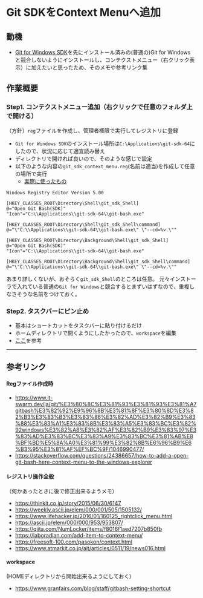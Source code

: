 Git SDKをContext Menuへ追加
===========================

## 動機

- [Git for Windows SDK](https://github.com/git-for-windows/build-extra/releases)を先にインストール済みの(普通の)Git for Windows
  と競合しないようにインストールし、コンテクストメニュー（右クリック表示）に加えたいと思ったため、そのメモや参考リンク集

## 作業概要

### Step1. コンテクストメニュー追加（右クリックで任意のフォルダ上で開ける）

（方針）`reg`ファイルを作成し、管理者権限で実行してレジストリに登録

- `Git for Windows SDK`のインストール場所は`C:\Applications\git-sdk-64`にしたので、状況に応じて適宜読み替え
- ディレクトリで開ければ良いので、そのような感じで設定
- 以下のような内容の`git_sdk_context_menu.reg`(名前は適当)を作成して任意の場所で実行
    - [実際に使ったもの](./execute/git_sdk_context_menu.reg)

```
Windows Registry Editor Version 5.00

[HKEY_CLASSES_ROOT\Directory\Shell\git_sdk_Shell]
@="Open Git Bash(SDK)"
"Icon"="C:\\Applications\\git-sdk-64\\git-bash.exe"

[HKEY_CLASSES_ROOT\Directory\Shell\git_sdk_Shell\command]
@="\"C:\\Applications\\git-sdk-64\\git-bash.exe\" \"--cd=%v.\""

[HKEY_CLASSES_ROOT\Directory\Background\Shell\git_sdk_Shell]
@="Open Git Bash(SDK)"
"Icon"="C:\\Applications\\git-sdk-64\\git-bash.exe"

[HKEY_CLASSES_ROOT\Directory\Background\Shell\git_sdk_Shell\command]
@="\"C:\\Applications\\git-sdk-64\\git-bash.exe\" \"--cd=%v.\""
```

あまり詳しくないが、おそらく`git_sdk_Shell`のところは任意。
元々インストーラで入れている普通の`Git for Windows`と競合するとまずいはずなので、重複しなさそうな名前をつけておく。

  
### Step2. タスクバーにピン止め

- 基本はショートカットをタスクバーに貼り付けるだけ
- ホームディレクトリで開くようにしたかったので、`workspace`を編集
- [ここ](https://www.granfairs.com/blog/staff/gitbash-setting-shortcut)を参考

------

## 参考リンク

#### Regファイル作成時

- https://www.it-swarm.dev/ja/git/%E3%80%8C%E3%81%93%E3%81%93%E3%81%A7gitbash%E3%82%92%E9%96%8B%E3%81%8F%E3%80%8D%E3%82%B3%E3%83%B3%E3%83%86%E3%82%AD%E3%82%B9%E3%83%88%E3%83%A1%E3%83%8B%E3%83%A5%E3%83%BC%E3%82%92windows%E3%82%A8%E3%82%AF%E3%82%B9%E3%83%97%E3%83%AD%E3%83%BC%E3%83%A9%E3%83%BC%E3%81%AB%E8%BF%BD%E5%8A%A0%E3%81%99%E3%82%8B%E6%96%B9%E6%B3%95%E3%81%AF%EF%BC%9F/1046990477/
- https://stackoverflow.com/questions/24386657/how-to-add-a-open-git-bash-here-context-menu-to-the-windows-explorer

#### レジストリ操作全般

（何かあったときに後で修正出来るようメモ）
- https://thinkit.co.jp/story/2015/06/30/6147
- https://weekly.ascii.jp/elem/000/001/505/1505132/
- https://www.lifehacker.jp/2016/01/160125_rightclick_menu.html
- https://ascii.jp/elem/000/000/953/953807/
- https://qiita.com/NumLocker/items/f8016f1aed7207b850fb
- https://laboradian.com/add-item-to-context-menu/
- https://freesoft-100.com/pasokon/context.html
- https://www.atmarkit.co.jp/ait/articles/0511/19/news016.html

#### workspace

(HOMEディレクトリから開始出来るようにしておく)
- https://www.granfairs.com/blog/staff/gitbash-setting-shortcut

